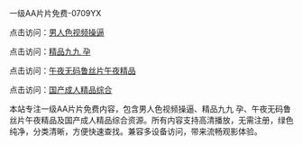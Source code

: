 一级AA片片免费-0709YX

点击访问：<a href="https://heiliaoxqkkct.pages.dev">男人色视频操逼</a>

点击访问：<a href="https://heiliaoxwd5i8.pages.dev">精品九九 孕</a>

点击访问：<a href="https://heiliaowzu4ur.pages.dev">午夜无码鲁丝片午夜精品</a>

点击访问：<a href="https://heiliaozj3tjd.pages.dev">国产成人精品综合</a>

本站专注一级AA片片免费内容，包含男人色视频操逼、精品九九 孕、午夜无码鲁丝片午夜精品及国产成人精品综合资源。所有内容支持高清播放，无需注册，绿色纯净，分类清晰，方便快速查找。兼容多设备访问，带来流畅观影体验。

<span style="display:none;">[Canonical link](https://github.com/ba20250709/so58 ）</span>

